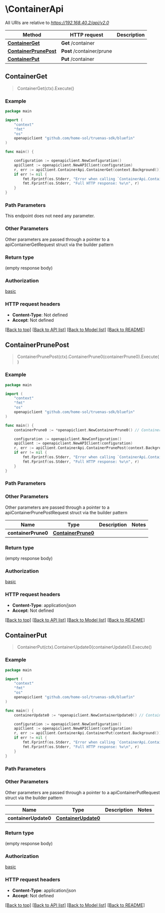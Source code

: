 # \ContainerApi

All URIs are relative to *https://192.168.40.2/api/v2.0*

Method | HTTP request | Description
------------- | ------------- | -------------
[**ContainerGet**](ContainerApi.md#ContainerGet) | **Get** /container | 
[**ContainerPrunePost**](ContainerApi.md#ContainerPrunePost) | **Post** /container/prune | 
[**ContainerPut**](ContainerApi.md#ContainerPut) | **Put** /container | 



## ContainerGet

> ContainerGet(ctx).Execute()





### Example

```go
package main

import (
    "context"
    "fmt"
    "os"
    openapiclient "github.com/home-sol/truenas-sdk/bluefin"
)

func main() {

    configuration := openapiclient.NewConfiguration()
    apiClient := openapiclient.NewAPIClient(configuration)
    r, err := apiClient.ContainerApi.ContainerGet(context.Background()).Execute()
    if err != nil {
        fmt.Fprintf(os.Stderr, "Error when calling `ContainerApi.ContainerGet``: %v\n", err)
        fmt.Fprintf(os.Stderr, "Full HTTP response: %v\n", r)
    }
}
```

### Path Parameters

This endpoint does not need any parameter.

### Other Parameters

Other parameters are passed through a pointer to a apiContainerGetRequest struct via the builder pattern


### Return type

 (empty response body)

### Authorization

[basic](../README.md#basic)

### HTTP request headers

- **Content-Type**: Not defined
- **Accept**: Not defined

[[Back to top]](#) [[Back to API list]](../README.md#documentation-for-api-endpoints)
[[Back to Model list]](../README.md#documentation-for-models)
[[Back to README]](../README.md)


## ContainerPrunePost

> ContainerPrunePost(ctx).ContainerPrune0(containerPrune0).Execute()





### Example

```go
package main

import (
    "context"
    "fmt"
    "os"
    openapiclient "github.com/home-sol/truenas-sdk/bluefin"
)

func main() {
    containerPrune0 := *openapiclient.NewContainerPrune0() // ContainerPrune0 |  (optional)

    configuration := openapiclient.NewConfiguration()
    apiClient := openapiclient.NewAPIClient(configuration)
    r, err := apiClient.ContainerApi.ContainerPrunePost(context.Background()).ContainerPrune0(containerPrune0).Execute()
    if err != nil {
        fmt.Fprintf(os.Stderr, "Error when calling `ContainerApi.ContainerPrunePost``: %v\n", err)
        fmt.Fprintf(os.Stderr, "Full HTTP response: %v\n", r)
    }
}
```

### Path Parameters



### Other Parameters

Other parameters are passed through a pointer to a apiContainerPrunePostRequest struct via the builder pattern


Name | Type | Description  | Notes
------------- | ------------- | ------------- | -------------
 **containerPrune0** | [**ContainerPrune0**](ContainerPrune0.md) |  | 

### Return type

 (empty response body)

### Authorization

[basic](../README.md#basic)

### HTTP request headers

- **Content-Type**: application/json
- **Accept**: Not defined

[[Back to top]](#) [[Back to API list]](../README.md#documentation-for-api-endpoints)
[[Back to Model list]](../README.md#documentation-for-models)
[[Back to README]](../README.md)


## ContainerPut

> ContainerPut(ctx).ContainerUpdate0(containerUpdate0).Execute()





### Example

```go
package main

import (
    "context"
    "fmt"
    "os"
    openapiclient "github.com/home-sol/truenas-sdk/bluefin"
)

func main() {
    containerUpdate0 := *openapiclient.NewContainerUpdate0() // ContainerUpdate0 |  (optional)

    configuration := openapiclient.NewConfiguration()
    apiClient := openapiclient.NewAPIClient(configuration)
    r, err := apiClient.ContainerApi.ContainerPut(context.Background()).ContainerUpdate0(containerUpdate0).Execute()
    if err != nil {
        fmt.Fprintf(os.Stderr, "Error when calling `ContainerApi.ContainerPut``: %v\n", err)
        fmt.Fprintf(os.Stderr, "Full HTTP response: %v\n", r)
    }
}
```

### Path Parameters



### Other Parameters

Other parameters are passed through a pointer to a apiContainerPutRequest struct via the builder pattern


Name | Type | Description  | Notes
------------- | ------------- | ------------- | -------------
 **containerUpdate0** | [**ContainerUpdate0**](ContainerUpdate0.md) |  | 

### Return type

 (empty response body)

### Authorization

[basic](../README.md#basic)

### HTTP request headers

- **Content-Type**: application/json
- **Accept**: Not defined

[[Back to top]](#) [[Back to API list]](../README.md#documentation-for-api-endpoints)
[[Back to Model list]](../README.md#documentation-for-models)
[[Back to README]](../README.md)


